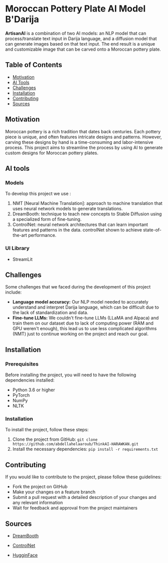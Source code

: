 # Moroccan Pottery Plate AI Model B'Darija

**ArtisanAI** is a combination of two AI models: an NLP model that can process/translate text input in Darija language, and a diffusion model that can generate images based on that text input. The end result is a unique and customizable image that can be carved onto a Moroccan pottery plate.

## Table of Contents

- [Motivation](#motivation)
- [AI Tools](#aitools)
- [Challenges](#challenges)
- [Installation](#installation)
- [Contributing](#contributing)
- [Sources](#sources)


## Motivation

Moroccan pottery is a rich tradition that dates back centuries. Each pottery piece is unique, and often features intricate designs and patterns. However, carving these designs by hand is a time-consuming and labor-intensive process. This project aims to streamline the process by using AI to generate custom designs for Moroccan pottery plates.

## AI tools

### Models

To develop this project we use :

1. NMT [Neural Machine Translation]: approach to machine translation that uses neural network models to generate translations.
2. DreamBooth: technique to teach new concepts to Stable Diffusion using a specialized form of fine-tuning.
3. ControlNet: neural network architectures that can learn important features and patterns in the data. controlNet shown to achieve state-of-the-art performance.

### UI Library
- StreamLit

## Challenges

Some challenges that we faced during the development of this project include:

- **Language model accuracy:** Our NLP model needed to accurately understand and interpret Darija language, which can be difficult due to the lack of standardization and data.
- **Fine-tune LLMs:** We couldn't fine-tune LLMs (LLaMA and Alpaca) and train them on our dataset due to lack of computing power (RAM and GPU weren't enough), this lead us to use less complicated algorithms (NMT) just to continue working on the project and reach our goal.


## Installation

### Prerequisites

Before installing the project, you will need to have the following dependencies installed:

- Python 3.6 or higher
- PyTorch
- NumPy
- NLTK


### Installation

To install the project, follow these steps:

1. Clone the project from GitHub: `git clone https://github.com/abdellahelaaroub/ThinkAI-HARAWKAN.git`
2. Install the necessary dependencies: `pip install -r requirements.txt`


## Contributing

If you would like to contribute to the project, please follow these guidelines:

- Fork the project on GitHub
- Make your changes on a feature branch
- Submit a pull request with a detailed description of your changes and any relevant information
- Wait for feedback and approval from the project maintainers

## Sources
- [DreamBooth](https://colab.research.google.com/github/huggingface/diffusion-models-class/blob/main/hackathon/dreambooth.ipynb?authuser=1#scrollTo=b1a23ebf-cf7f-4acf-afd9-fabafa045b69) 

- [ControlNet](https://github.com/lllyasviel/ControlNet) 

- [HugginFace](https://huggingface.co) 
